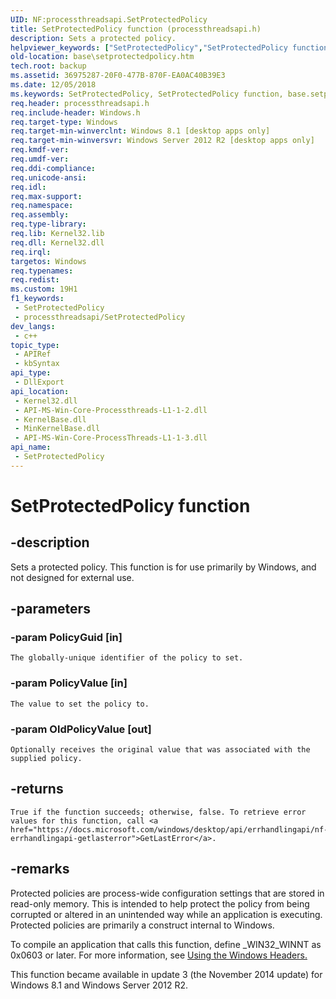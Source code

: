 ```yaml
---
UID: NF:processthreadsapi.SetProtectedPolicy
title: SetProtectedPolicy function (processthreadsapi.h)
description: Sets a protected policy.
helpviewer_keywords: ["SetProtectedPolicy","SetProtectedPolicy function","base.setprotectedpolicy","processthreadsapi/SetProtectedPolicy"]
old-location: base\setprotectedpolicy.htm
tech.root: backup
ms.assetid: 36975287-20F0-477B-870F-EA0AC40B39E3
ms.date: 12/05/2018
ms.keywords: SetProtectedPolicy, SetProtectedPolicy function, base.setprotectedpolicy, processthreadsapi/SetProtectedPolicy
req.header: processthreadsapi.h
req.include-header: Windows.h
req.target-type: Windows
req.target-min-winverclnt: Windows 8.1 [desktop apps only]
req.target-min-winversvr: Windows Server 2012 R2 [desktop apps only]
req.kmdf-ver: 
req.umdf-ver: 
req.ddi-compliance: 
req.unicode-ansi: 
req.idl: 
req.max-support: 
req.namespace: 
req.assembly: 
req.type-library: 
req.lib: Kernel32.lib
req.dll: Kernel32.dll
req.irql: 
targetos: Windows
req.typenames: 
req.redist: 
ms.custom: 19H1
f1_keywords:
 - SetProtectedPolicy
 - processthreadsapi/SetProtectedPolicy
dev_langs:
 - c++
topic_type:
 - APIRef
 - kbSyntax
api_type:
 - DllExport
api_location:
 - Kernel32.dll
 - API-MS-Win-Core-Processthreads-L1-1-2.dll
 - KernelBase.dll
 - MinKernelBase.dll
 - API-MS-Win-Core-ProcessThreads-L1-1-3.dll
api_name:
 - SetProtectedPolicy
---
```


# SetProtectedPolicy function


## -description

Sets a protected policy. This function is for use primarily by Windows, and not designed for external use.

## -parameters

### -param PolicyGuid [in]

	The globally-unique identifier of the policy to set.

### -param PolicyValue [in]

	The value to set the policy to.

### -param OldPolicyValue [out]

	Optionally receives the original value that was associated with the supplied policy.

## -returns

	True if the function succeeds; otherwise, false. To retrieve error values for this function, call <a href="https://docs.microsoft.com/windows/desktop/api/errhandlingapi/nf-errhandlingapi-getlasterror">GetLastError</a>.

## -remarks

Protected policies are process-wide configuration settings that are stored in read-only memory. This is intended to help protect the policy from being corrupted or altered in an unintended way while an application is executing. Protected policies are primarily a construct internal to Windows.

To compile an application that calls this function, define _WIN32_WINNT as 0x0603 or later. For more information, see <a href="https://docs.microsoft.com/windows/desktop/WinProg/using-the-windows-headers">Using the Windows Headers.</a>


This function became available in update 3 (the November 2014 update) for Windows 8.1 and  Windows Server 2012 R2.

